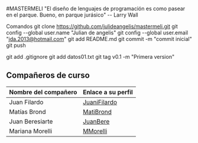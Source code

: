 #MASTERMELI
"El diseño de lenguajes de programación es como pasear en el parque. Bueno, en parque jurásico"
-- Larry Wall

Comandos
git clone https://github.com/julideangelis/mastermeli.git
git config --global user.name "Julian de angelis"
git config --global user.email "jda.2013@hotmail.com"
git add README.md
git commit -m "commit inicial"
git push

git add .gitignore
git add datos01.txt
git tag v0.1 -m "Primera version"

## Compañeros de curso

| Nombre del compañero | Enlace a su perfil |
|---------|-------|
| Juan Filardo | [JuaniFilardo] |
| Matías Brond | [MatiBrond] |
| Juan Beresiarte |[JuanBere]|
| Mariana Morelli |[MMorelli]|

[//]:# (Links. This won't be seen after it's interpreted.)
[JuaniFilardo]: <https://github.com/JuaniFilardo>
[JuanBere]: <https://github.com/juanzan92>
[MatiBrond]: <https://github.com/MatiBrond>
[MMorelli]: <https://github.com/marianamorelli7>